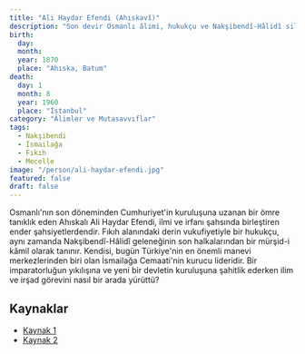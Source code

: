 ```yaml
---
title: "Ali Haydar Efendi (Ahıskavî)"
description: "Son devir Osmanlı âlimi, hukukçu ve Nakşibendî-Hâlidî silsilesinin son halkalarından, İsmailağa Cemaati'nin kurucu mürşidi."
birth:
  day:
  month:
  year: 1870
  place: "Ahıska, Batum"
death:
  day: 1
  month: 8
  year: 1960
  place: "İstanbul"
category: "Âlimler ve Mutasavvıflar"
tags:
  - Nakşibendi
  - İsmailağa
  - Fıkıh
  - Mecelle
image: "/person/ali-haydar-efendi.jpg"
featured: false
draft: false
---
```


Osmanlı'nın son döneminden Cumhuriyet'in kuruluşuna uzanan bir ömre tanıklık eden Ahıskalı Ali Haydar Efendi, ilmi ve irfanı şahsında birleştiren ender şahsiyetlerdendir. Fıkıh alanındaki derin vukufiyetiyle bir hukukçu, aynı zamanda Nakşibendî-Hâlidî geleneğinin son halkalarından bir mürşid-i kâmil olarak tanınır. Kendisi, bugün Türkiye'nin en önemli manevi merkezlerinden biri olan İsmailağa Cemaati'nin kurucu lideridir. Bir imparatorluğun yıkılışına ve yeni bir devletin kuruluşuna şahitlik ederken ilim ve irşad görevini nasıl bir arada yürüttü?

## Kaynaklar

- [Kaynak 1](https://islamansiklopedisi.org.tr/haydar-efendi-ahiskali)
- [Kaynak 2](https://www.ismailaga.org.tr/ahiskali-ali-haydar-efendi)